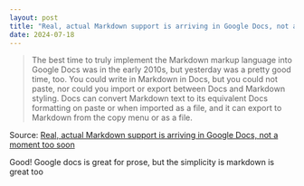 ```yaml
---
layout: post
title: "Real, actual Markdown support is arriving in Google Docs, not a moment too soon"
date: 2024-07-18
---
```


> The best time to truly implement the Markdown markup language into Google
Docs was in the early 2010s, but yesterday was a pretty good time, too. You
could write in Markdown in Docs, but you could not paste, nor could you
import or export between Docs and Markdown styling. Docs can convert
Markdown text to its equivalent Docs formatting on paste or when imported
as a file, and it can export to Markdown from the copy menu or as a file.

Source: [Real, actual Markdown support is arriving in Google Docs, not a
moment too soon](https://arstechnica.com/?p=2037582)

Good! Google docs is great for prose, but the simplicity is markdown is
great too

